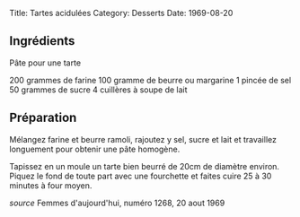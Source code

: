 Title: Tartes acidulées
Category: Desserts
Date: 1969-08-20

## Ingrédients

Pâte pour une tarte

200 grammes de farine
100 gramme de beurre ou margarine
1 pincée de sel
50 grammes de sucre
4 cuillères à soupe de lait

## Préparation

Mélangez farine et beurre ramoli, rajoutez y sel, sucre et lait et travaillez
longuement pour obtenir une pâte homogène.

Tapissez en un moule un tarte bien beurré de 20cm de diamètre environ. Piquez le
fond de toute part avec une fourchette et faites cuire 25 à 30 minutes à four
moyen.

*source* Femmes d'aujourd'hui, numéro 1268, 20 aout 1969

